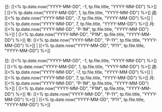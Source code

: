 日: [[<% tp.date.now("YYYY-MM-DD", -1, tp.file.title, "YYYY-MM-DD") %>]] | [[<% tp.date.now("YYYY-MM-DD", 1, tp.file.title, "YYYY-MM-DD") %>]]
週: [[<% tp.date.now("YYYY-MM-DD", -7, tp.file.title, "YYYY-MM-DD") %>]] | [[<% tp.date.now("YYYY-MM-DD", 7, tp.file.title, "YYYY-MM-DD") %>]]
月: [[<% tp.date.now("YYYY-MM-DD", "P-1M", tp.file.title, "YYYY-MM-DD") %>]] | [[<% tp.date.now("YYYY-MM-DD", "P1M", tp.file.title, "YYYY-MM-DD") %>]]
年: [[<% tp.date.now("YYYY-MM-DD", "P-1Y", tp.file.title, "YYYY-MM-DD") %>]] | [[<% tp.date.now("YYYY-MM-DD", "P1Y", tp.file.title, "YYYY-MM-DD") %>]]




日: [[<% tp.date.now("YYYY-MM-DD", -1, tp.file.title, "YYYY-MM-DD") %>]] | [[<% tp.date.now("YYYY-MM-DD", 1, tp.file.title, "YYYY-MM-DD") %>]]
週: [[<% tp.date.now("YYYY-MM-DD", -7, tp.file.title, "YYYY-MM-DD") %>]] | [[<% tp.date.now("YYYY-MM-DD", 7, tp.file.title, "YYYY-MM-DD") %>]]
月: [[<% tp.date.now("YYYY-MM-DD", "P-1M", tp.file.title, "YYYY-MM-DD") %>]] | [[<% tp.date.now("YYYY-MM-DD", "P1M", tp.file.title, "YYYY-MM-DD") %>]]
年: [[<% tp.date.now("YYYY-MM-DD", "P-1Y", tp.file.title, "YYYY-MM-DD") %>]] | [[<% tp.date.now("YYYY-MM-DD", "P1Y", tp.file.title, "YYYY-MM-DD") %>]]